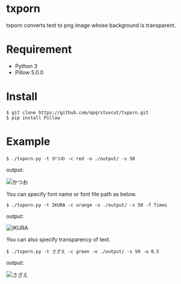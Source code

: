 # txporn
txporn converts text to png image whose background is transparent.

# Requirement
- Python 3
- Pillow 5.0.0

# Install

```
$ git clone https://github.com/opqrstuvcut/txporn.git
$ pip install Pillow
```

# Example
```$ ./txporn.py -t かつお -c red -o ./output/ -s 50``` 

output:

![かつお](./output/かつお.png)

You can specify font name or font file path as below.

```$ ./txporn.py -t IKURA -c orange -o ./output/ -s 50 -f Times``` 

output:

![IKURA](./output/IKURA.png)

You can also specify transparency of text.

```$ ./txporn.py -t さざえ -c green -o ./output/ -s 50 -a 0.5``` 

output:

![さざえ](./output/さざえ.png)
